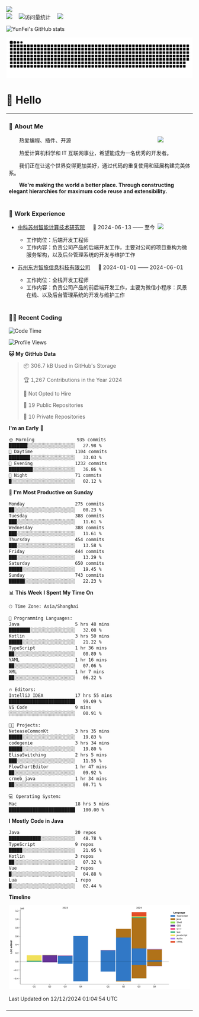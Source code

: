   <!-- dynamic typing effect 动态打字效果 -->
  <div>
    <a href="http://yunfei.plus">
      <img src="https://readme-typing-svg.demolab.com?font=Fira+Code&pause=1000&width=435&lines=console.log(%22Hello%2C%20World%22);祝您今天愉快!&center=true&size=27" />
    </a>
  </div>

  <div>
    <a href="http://yunfei.plus/"><img src="https://img.shields.io/badge/Website-博客-8c36db" /></a>&emsp;
    <!-- visitor -->
    <img src="https://komarev.com/ghpvc/?username=yunfeidog&label=Views&color=orange&style=flat" alt="访问量统计" />&emsp;
    <!-- wakatime -->    
    <a href="https://wakatime.com/@yunfeidog"><img src="https://wakatime.com/badge/user/42d0678c-368b-448b-9a77-5d21c5b55352.svg" /></a>
  </div>

![YunFei's GitHub stats](https://github-readme-stats.vercel.app/api?username=yunfeidog)

![snake](./dist/github-contribution-grid-snake.svg)

#  🙋 Hello

<table>


<tr><td>

### 🤺 About Me

<img align="right" width="88" src="https://cdn.jsdelivr.net/gh/yunfeidog/yunfeidog/assets/images/jobs.png" />

<p>&emsp;&emsp;热爱编程、插件、开源</p>
<p>&emsp;&emsp;热爱计算机科学和 IT 互联网事业，希望能成为一名优秀的开发者。</p>
<p>&emsp;&emsp;我们正在让这个世界变得更加美好，通过代码的重复使用和延展构建完美体系。</p>
<p>&emsp;&emsp;<strong>We're making the world a better place. Through constructing elegant hierarchies for maximum code reuse and extensibility.</strong></p>

</td></tr> 

<tr><td>

### 🏢 Work Experience

<img align="right" width="88" src="https://cdn.jsdelivr.net/gh/yunfeidog/yunfeidog/assets/images/yuanze.png" />

- [中科苏州智能计算技术研究院](http://iict.ac.cn/sy) &emsp; 📌 2024-06-13 —— 至今

  - 工作岗位：后端开发工程师
  - 工作内容：负责公司产品的后端开发工作，主要对公司的项目重构为微服务架构，以及后台管理系统的开发与维护工作

- [苏州东方智旅信息科技有限公司](http://www.leyoobao.com/) &emsp; 📌 2024-01-01 —— 2024-06-01

    - 工作岗位：全栈开发工程师
    - 工作内容：负责公司产品的前后端开发工作，主要为微信小程序：风景在线、以及后台管理系统的开发与维护工作


</td></tr>

<tr><td>

### 👩‍💻 Recent Coding
<!--START_SECTION:waka-->
![Code Time](http://img.shields.io/badge/Code%20Time-2%2C178%20hrs%2046%20mins-blue)

![Profile Views](http://img.shields.io/badge/Profile%20Views-56-blue)

**🐱 My GitHub Data** 

> 📦 306.7 kB Used in GitHub's Storage 
 > 
> 🏆 1,267 Contributions in the Year 2024
 > 
> 🚫 Not Opted to Hire
 > 
> 📜 19 Public Repositories 
 > 
> 🔑 10 Private Repositories 
 > 
**I'm an Early 🐤** 

```text
🌞 Morning                935 commits         ███████░░░░░░░░░░░░░░░░░░   27.98 % 
🌆 Daytime                1104 commits        ████████░░░░░░░░░░░░░░░░░   33.03 % 
🌃 Evening                1232 commits        █████████░░░░░░░░░░░░░░░░   36.86 % 
🌙 Night                  71 commits          █░░░░░░░░░░░░░░░░░░░░░░░░   02.12 % 
```
📅 **I'm Most Productive on Sunday** 

```text
Monday                   275 commits         ██░░░░░░░░░░░░░░░░░░░░░░░   08.23 % 
Tuesday                  388 commits         ███░░░░░░░░░░░░░░░░░░░░░░   11.61 % 
Wednesday                388 commits         ███░░░░░░░░░░░░░░░░░░░░░░   11.61 % 
Thursday                 454 commits         ███░░░░░░░░░░░░░░░░░░░░░░   13.58 % 
Friday                   444 commits         ███░░░░░░░░░░░░░░░░░░░░░░   13.29 % 
Saturday                 650 commits         █████░░░░░░░░░░░░░░░░░░░░   19.45 % 
Sunday                   743 commits         ██████░░░░░░░░░░░░░░░░░░░   22.23 % 
```


📊 **This Week I Spent My Time On** 

```text
🕑︎ Time Zone: Asia/Shanghai

💬 Programming Languages: 
Java                     5 hrs 48 mins       ████████░░░░░░░░░░░░░░░░░   32.08 % 
Kotlin                   3 hrs 50 mins       █████░░░░░░░░░░░░░░░░░░░░   21.22 % 
TypeScript               1 hr 36 mins        ██░░░░░░░░░░░░░░░░░░░░░░░   08.89 % 
YAML                     1 hr 16 mins        ██░░░░░░░░░░░░░░░░░░░░░░░   07.06 % 
XML                      1 hr 7 mins         ██░░░░░░░░░░░░░░░░░░░░░░░   06.22 % 

🔥 Editors: 
IntelliJ IDEA            17 hrs 55 mins      █████████████████████████   99.09 % 
VS Code                  9 mins              ░░░░░░░░░░░░░░░░░░░░░░░░░   00.91 % 

🐱‍💻 Projects: 
NeteaseCommonKt          3 hrs 35 mins       █████░░░░░░░░░░░░░░░░░░░░   19.83 % 
codegenie                3 hrs 34 mins       █████░░░░░░░░░░░░░░░░░░░░   19.80 % 
ElisaSwitching           2 hrs 5 mins        ███░░░░░░░░░░░░░░░░░░░░░░   11.55 % 
FlowChartEditor          1 hr 47 mins        ██░░░░░░░░░░░░░░░░░░░░░░░   09.92 % 
crmeb_java               1 hr 34 mins        ██░░░░░░░░░░░░░░░░░░░░░░░   08.71 % 

💻 Operating System: 
Mac                      18 hrs 5 mins       █████████████████████████   100.00 % 
```

**I Mostly Code in Java** 

```text
Java                     20 repos            ████████████░░░░░░░░░░░░░   48.78 % 
TypeScript               9 repos             █████░░░░░░░░░░░░░░░░░░░░   21.95 % 
Kotlin                   3 repos             ██░░░░░░░░░░░░░░░░░░░░░░░   07.32 % 
Vue                      2 repos             █░░░░░░░░░░░░░░░░░░░░░░░░   04.88 % 
Lua                      1 repo              █░░░░░░░░░░░░░░░░░░░░░░░░   02.44 % 
```



**Timeline**

![Lines of Code chart](https://raw.githubusercontent.com/yunfeidog/yunfeidog/main/assets/bar_graph.png)


 Last Updated on 12/12/2024 01:04:54 UTC
<!--END_SECTION:waka-->

</td></tr>




<tr><td>

